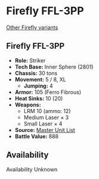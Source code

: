 # Firefly FFL-3PP

[Other Firefly variants](../firefly.md)

## Firefly FFL-3PP
- **Role:** Striker
- **Tech Base:** Inner Sphere (2801)
- **Chassis:** 30 tons
- **Movement:** 5 / 8, XL
  - **Jumping:** 4
- **Armor:** 105 (Ferro Fibrous)
- **Heat Sinks:** 10 (20)
- **Weapons:**
  - LRM 10 (ammo: 12)
  - Medium Laser × 3
  - Small Laser × 4
- **Source:** [Master Unit List](http://masterunitlist.info/Unit/Details/1083/firefly-ffl-3pp)
- **Battle Value:** 888

## Availability

Availability Unknown


